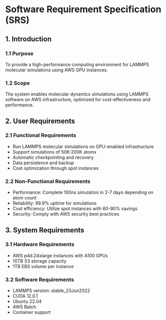 # Software Requirement Specification (SRS)

## 1. Introduction
### 1.1 Purpose
To provide a high-performance computing environment for LAMMPS molecular simulations using AWS GPU instances.

### 1.2 Scope
The system enables molecular dynamics simulations using LAMMPS software on AWS infrastructure, optimized for cost-effectiveness and performance.

## 2. User Requirements
### 2.1 Functional Requirements
- Run LAMMPS molecular simulations on GPU-enabled infrastructure
- Support simulations of 50K-200K atoms
- Automatic checkpointing and recovery
- Data persistence and backup
- Cost optimization through spot instances

### 2.2 Non-Functional Requirements
- Performance: Complete 100ns simulation in 2-7 days depending on atom count
- Reliability: 99.9% uptime for simulations
- Cost efficiency: Utilize spot instances with 60-90% savings
- Security: Comply with AWS security best practices

## 3. System Requirements
### 3.1 Hardware Requirements
- AWS p4d.24xlarge instances with A100 GPUs
- 10TB S3 storage capacity
- 1TB EBS volume per instance

### 3.2 Software Requirements
- LAMMPS version: stable_23Jun2022
- CUDA 12.0.1
- Ubuntu 22.04
- AWS Batch
- Container support